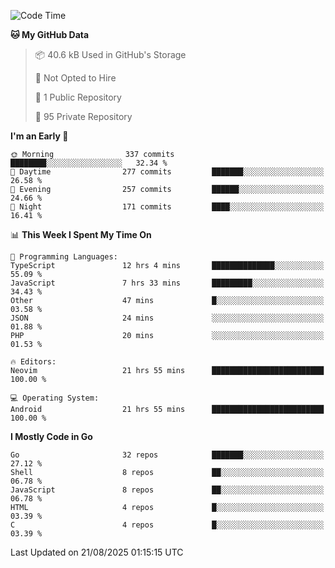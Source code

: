 
<!--START_SECTION:waka-->
![Code Time](http://img.shields.io/badge/Code%20Time-6%2C196%20hrs%2042%20mins-blue)

**🐱 My GitHub Data** 

> 📦 40.6 kB Used in GitHub's Storage 
 > 
> 🚫 Not Opted to Hire
 > 
> 📜 1 Public Repository 
 > 
> 🔑 95 Private Repository 
 > 
**I'm an Early 🐤** 

```text
🌞 Morning                337 commits         ████████░░░░░░░░░░░░░░░░░   32.34 % 
🌆 Daytime                277 commits         ███████░░░░░░░░░░░░░░░░░░   26.58 % 
🌃 Evening                257 commits         ██████░░░░░░░░░░░░░░░░░░░   24.66 % 
🌙 Night                  171 commits         ████░░░░░░░░░░░░░░░░░░░░░   16.41 % 
```


📊 **This Week I Spent My Time On** 

```text
💬 Programming Languages: 
TypeScript               12 hrs 4 mins       ██████████████░░░░░░░░░░░   55.09 % 
JavaScript               7 hrs 33 mins       █████████░░░░░░░░░░░░░░░░   34.43 % 
Other                    47 mins             █░░░░░░░░░░░░░░░░░░░░░░░░   03.58 % 
JSON                     24 mins             ░░░░░░░░░░░░░░░░░░░░░░░░░   01.88 % 
PHP                      20 mins             ░░░░░░░░░░░░░░░░░░░░░░░░░   01.53 % 

🔥 Editors: 
Neovim                   21 hrs 55 mins      █████████████████████████   100.00 % 

💻 Operating System: 
Android                  21 hrs 55 mins      █████████████████████████   100.00 % 
```

**I Mostly Code in Go** 

```text
Go                       32 repos            ███████░░░░░░░░░░░░░░░░░░   27.12 % 
Shell                    8 repos             ██░░░░░░░░░░░░░░░░░░░░░░░   06.78 % 
JavaScript               8 repos             ██░░░░░░░░░░░░░░░░░░░░░░░   06.78 % 
HTML                     4 repos             █░░░░░░░░░░░░░░░░░░░░░░░░   03.39 % 
C                        4 repos             █░░░░░░░░░░░░░░░░░░░░░░░░   03.39 % 
```




 Last Updated on 21/08/2025 01:15:15 UTC
<!--END_SECTION:waka-->

